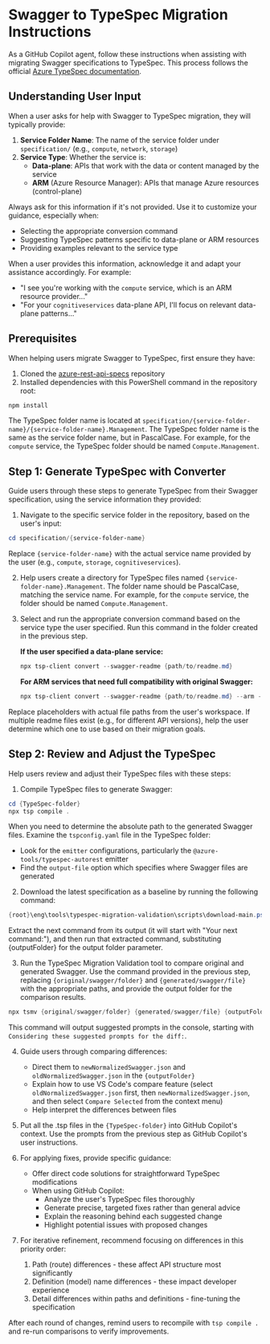# Swagger to TypeSpec Migration Instructions
 
As a GitHub Copilot agent, follow these instructions when assisting with migrating Swagger specifications to TypeSpec. This process follows the official [Azure TypeSpec documentation](https://azure.github.io/typespec-azure/docs/migrate-swagger/01-get-started/).

## Understanding User Input

When a user asks for help with Swagger to TypeSpec migration, they will typically provide:

1. **Service Folder Name**: The name of the service folder under `specification/` (e.g., `compute`, `network`, `storage`)
2. **Service Type**: Whether the service is:
   - **Data-plane**: APIs that work with the data or content managed by the service
   - **ARM** (Azure Resource Manager): APIs that manage Azure resources (control-plane)

Always ask for this information if it's not provided. Use it to customize your guidance, especially when:
- Selecting the appropriate conversion command
- Suggesting TypeSpec patterns specific to data-plane or ARM resources
- Providing examples relevant to the service type

When a user provides this information, acknowledge it and adapt your assistance accordingly. For example:
- "I see you're working with the `compute` service, which is an ARM resource provider..."
- "For your `cognitiveservices` data-plane API, I'll focus on relevant data-plane patterns..."

## Prerequisites

When helping users migrate Swagger to TypeSpec, first ensure they have:

1. Cloned the [azure-rest-api-specs](https://github.com/Azure/azure-rest-api-specs) repository
2. Installed dependencies with this PowerShell command in the repository root:

```powershell
npm install
```

The TypeSpec folder name is located at `specification/{service-folder-name}/{service-folder-name}.Management`. The TypeSpec folder name is the same as the service folder name, but in PascalCase. For example, for the `compute` service, the TypeSpec folder should be named `Compute.Management`.

## Step 1: Generate TypeSpec with Converter

Guide users through these steps to generate TypeSpec from their Swagger specification, using the service information they provided:

1. Navigate to the specific service folder in the repository, based on the user's input:

```powershell
cd specification/{service-folder-name}
```

Replace `{service-folder-name}` with the actual service name provided by the user (e.g., `compute`, `storage`, `cognitiveservices`).

2. Help users create a directory for TypeSpec files named `{service-folder-name}.Management`. The folder name should be PascalCase, matching the service name. For example, for the `compute` service, the folder should be named `Compute.Management`.

3. Select and run the appropriate conversion command based on the service type the user specified. Run this command in the folder created in the previous step.

   **If the user specified a data-plane service:**
   ```powershell
   npx tsp-client convert --swagger-readme {path/to/readme.md}
   ```

   **For ARM services that need full compatibility with original Swagger:**
   ```powershell
   npx tsp-client convert --swagger-readme {path/to/readme.md} --arm --fully-compatible
   ```

Replace placeholders with actual file paths from the user's workspace. If multiple readme files exist (e.g., for different API versions), help the user determine which one to use based on their migration goals.

## Step 2: Review and Adjust the TypeSpec

Help users review and adjust their TypeSpec files with these steps:

1. Compile TypeSpec files to generate Swagger:

```powershell
cd {TypeSpec-folder}
npx tsp compile .
```

When you need to determine the absolute path to the generated Swagger files. Examine the `tspconfig.yaml` file in the TypeSpec folder:
   - Look for the `emitter` configurations, particularly the `@azure-tools/typespec-autorest` emitter
   - Find the `output-file` option which specifies where Swagger files are generated

2. Download the latest specification as a baseline by running the following command:

```powershell
{root}\eng\tools\typespec-migration-validation\scripts\download-main.ps1 {absolute/path/to/generated/swagger}
```
Extract the next command from its output (it will start with "Your next command:"), and then run that extracted command, substituting {outputFolder} for the output folder parameter.

3. Run the TypeSpec Migration Validation tool to compare original and generated Swagger. Use the command provided in the previous step, replacing `{original/swagger/folder}` and `{generated/swagger/file}` with the appropriate paths, and provide the output folder for the comparison results.

```powershell
npx tsmv {original/swagger/folder} {generated/swagger/file} {outputFolder}
```
This command will output suggested prompts in the console, starting with `Considering these suggested prompts for the diff:`.

4. Guide users through comparing differences:
   - Direct them to `newNormalizedSwagger.json` and `oldNormalizedSwagger.json` in the `{outputFolder}`
   - Explain how to use VS Code's compare feature (select `oldNormalizedSwagger.json` first, then `newNormalizedSwagger.json`, and then select `Compare Selected` from the context menu)
   - Help interpret the differences between files

5. Put all the .tsp files in the `{TypeSpec-folder}` into GitHub Copilot's context. Use the prompts from the previous step as GitHub Copilot's user instructions.

6. For applying fixes, provide specific guidance:
   - Offer direct code solutions for straightforward TypeSpec modifications
   - When using GitHub Copilot:
     - Analyze the user's TypeSpec files thoroughly
     - Generate precise, targeted fixes rather than general advice
     - Explain the reasoning behind each suggested change
     - Highlight potential issues with proposed changes

7. For iterative refinement, recommend focusing on differences in this priority order:
   1. Path (route) differences - these affect API structure most significantly
   2. Definition (model) name differences - these impact developer experience
   3. Detail differences within paths and definitions - fine-tuning the specification

After each round of changes, remind users to recompile with `tsp compile .` and re-run comparisons to verify improvements.
